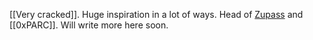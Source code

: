 [[Very cracked]]. Huge inspiration in a lot of ways. Head of [Zupass](https://zupass.org) and [[0xPARC]]. Will write more here soon.
